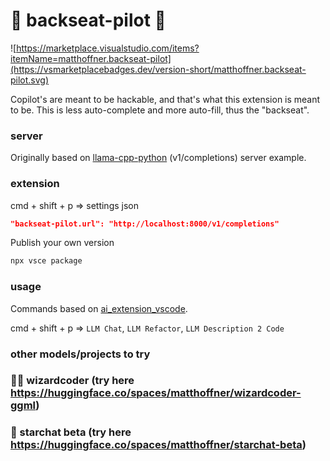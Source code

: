 # 💺 backseat-pilot 💺

![https://marketplace.visualstudio.com/items?itemName=matthoffner.backseat-pilot](https://vsmarketplacebadges.dev/version-short/matthoffner.backseat-pilot.svg)

Copilot's are meant to be hackable, and that's what this extension is meant to be. This is less auto-complete and more auto-fill, thus the "backseat".

### server

Originally based on [llama-cpp-python](https://github.com/abetlen/llama-cpp-python/blob/main/llama_cpp/server/app.py) (v1/completions) server example.

### extension

cmd + shift + p => settings json

```json
"backseat-pilot.url": "http://localhost:8000/v1/completions"
```

Publish your own version

```sh
npx vsce package
```

### usage

Commands based on [ai_extension_vscode](https://github.com/garland3/ai_extension_vscode).

cmd + shift + p => `LLM Chat`, `LLM Refactor`, `LLM Description 2 Code`


### other models/projects to try

### 🧙‍♂️ wizardcoder (try here https://huggingface.co/spaces/matthoffner/wizardcoder-ggml)
### 💫 starchat beta (try here https://huggingface.co/spaces/matthoffner/starchat-beta)


